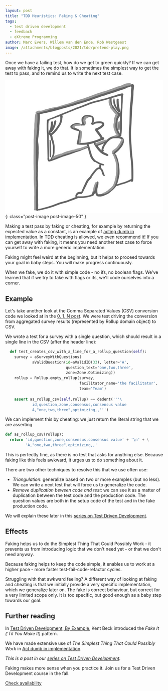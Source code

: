 ```yaml
---
layout: post
title: "TDD Heuristics: Faking & Cheating"
tags:
  - test driven development
  - feedback
  - eXtreme Programming
author: Marc Evers, Willem van den Ende, Rob Westgeest
image: /attachments/blogposts/2021/tdd/pretend-play.png
---
```


Once we have a failing test, how do we get to green quickly?
If we can get away with faking it, we do that. It is sometimes the simplest way
to get the test to pass, and to remind us to write the next test case.

![pretend play - faking it](/attachments/blogposts/2021/tdd/pretend-play.png)
{: class="post-image post-image-50" }

Making a test pass by faking or cheating, for example by returning the expected
value as a constant, is an example of [acting dumb in
implementation](/2021/07/12/tdd-act-dumb-in-implementation.html). In TDD
cheating is allowed, we even recommend it! If you can get away with faking, it
means you need another test case to force yourself to write a more generic
implementation.

Faking might feel weird at the beginning, but it helps to proceed towards your 
goal in baby steps. You will make progress continuously. 

When we fake, we do it with simple code - no ifs, no boolean flags. We've
learned that if we try to fake with flags or ifs, we'll code ourselves into a
corner.

## Example 

Let's take another look at the Comma Separated Values (CSV) conversion code we
looked at in the [0, 1, N post](/2021/07/09/tdd-0-1-n.html). We were test
driving the conversion from aggregated survey results (represented by Rollup
domain object) to CSV.

We wrote a test for a survey with a single question, which should result in a
single line in the CSV (after the header line):

```python
  def test_creates_csv_with_a_line_for_a_rollup_question(self):
    survey = aSurveyWithQuestions(
            aValidQuestion(id=aValidID(33), letter='A',
                           question_text='one,two,three',
                           zone=Zone.Optimizing))
    rollup = Rollup.empty_rollup(survey,
                                 facilitator_name='the facilitator',
                                 team='Team')

    assert as_rollup_csv(self.rollup) == dedent('''\
            id,question,zone,consensus,consensus value
            A,"one,two,three",optimizing,,''')
```

We can implement this by cheating: we just return the literal string that we are
asserting.

```python
def as_rollup_csv(rollup):
  return 'id,question,zone,consensus,consensus value' + '\n' + \
         'A,"one,two,three",optimizing,,'
```

This is perfectly fine, as there is no test that asks for anything else. Because
faking like this feels awkward, it urges us to do something about it. 


There are two other techniques to resolve this that we use often use: 

- _Triangulation_: generalize based on two or more examples (but no less). We can write a next test that will force us to generalize the code.
- _Remove duplication beween code and test_: we can see it as a matter of
  duplication between the test code and the production code. The question values
  are both in the setup code of the test and in the fake production code. 

We will explain these later in this [series on Test Driven Development](/blog-by-tag#tag-test-driven-development).

## Effects

Faking helps us to do the Simplest Thing That Could Possibly Work - it prevents
us from introducing logic that we don't need yet - or that we don't need anyway.

Because faking helps to keep the code simple, it enables us to work at a higher
pace - more faster test-fail-code-refactor cycles.

Struggling with that awkward feeling? A different way of looking at faking and
cheating is that we initially provide a very specific implementation, which we
generalize later on. The fake is correct behaviour, but correct for a very
limited scope only. It is too specific, but good enough as a baby step towards
our goal.

## Further reading

In [Test Driven Development, By
Example](https://www.oreilly.com/library/view/test-driven-development/0321146530/),
Kent Beck introduced the _Fake It ('Til You Make It)_ pattern.

We have made extensive use of _The Simplest Thing That Could Possibly Work_ in [Act dumb in implementation](/2021/07/12/tdd-act-dumb-in-implementation.html).

_This is a post in our [series on Test Driven Development](/blog-by-tag#tag-test-driven-development)._

<aside>
  <p>Faking makes more sense when you practice it. Join us for a Test Driven Development course in the fall.
  </p>
  <p><div>
    <a href="/training/test-driven-development">Check availability</a>
  </div></p>
</aside>
